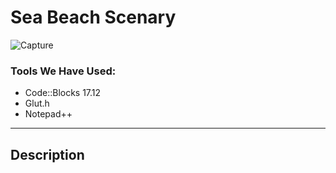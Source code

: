 # Sea Beach Scenary

![Capture](https://user-images.githubusercontent.com/94465005/183309389-0d5c3ed9-4b48-4769-a864-71ae0d2b6fd7.PNG)



### Tools We Have Used:


- Code::Blocks 17.12
- Glut.h
- Notepad++

---

## Description
